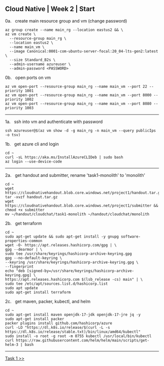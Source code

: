 ## Cloud Native | Week 2 | Start

0a.   create main resource group and vm (change password)
```
az group create --name main_rg --location eastus2 && \
az vm create \
  --resource-group main_rg \
  --location eastus2 \
  --name main_vm \
  --image Canonical:0001-com-ubuntu-server-focal:20_04-lts-gen2:latest \
  --size Standard_B2s \
  --admin-username azureuser \
  --admin-password <PASSWORD>
```

0b.   open ports on vm
```
az vm open-port --resource-group main_rg --name main_vm --port 22 --priority 1001
az vm open-port --resource-group main_rg --name main_vm --port 8000 --priority 1002
az vm open-port --resource-group main_rg --name main_vm --port 8080 --priority 1003
```

---

1a.   ssh into vm and authenticate with password
```
ssh azureuser@$(az vm show -d -g main_rg -n main_vm --query publicIps -o tsv)
```

1b.   get azure cli and login
```
cd ~
curl -sL https://aka.ms/InstallAzureCLIDeb | sudo bash
az login --use-device-code
```

---

2a.   get handout and submitter, rename 'task1-monolith' to 'monolith'
```
cd ~
wget https://cloudnativehandout.blob.core.windows.net/project1/handout.tar.gz
tar -xvzf handout.tar.gz
wget https://cloudnativehandout.blob.core.windows.net/project1/submitter && chmod +x submitter
mv ~/handout/cloudchat/task1-monolith ~/handout/cloudchat/monolith
```

2b.   get terraform
```
cd ~
sudo apt-get update && sudo apt-get install -y gnupg software-properties-common
wget -O- https://apt.releases.hashicorp.com/gpg | \
gpg --dearmor | \
sudo tee /usr/share/keyrings/hashicorp-archive-keyring.gpg
gpg --no-default-keyring \
--keyring /usr/share/keyrings/hashicorp-archive-keyring.gpg \
--fingerprint
echo "deb [signed-by=/usr/share/keyrings/hashicorp-archive-keyring.gpg] \
https://apt.releases.hashicorp.com $(lsb_release -cs) main" | \
sudo tee /etc/apt/sources.list.d/hashicorp.list
sudo apt update
sudo apt-get install terraform
```

2c.   get maven, packer, kubectl, and helm
```
cd ~
sudo apt-get install maven openjdk-17-jdk openjdk-17-jre jq -y
sudo apt-get install packer
packer plugins install github.com/hashicorp/azure
curl -LO "https://dl.k8s.io/release/$(curl -L -s https://dl.k8s.io/release/stable.txt)/bin/linux/amd64/kubectl"
sudo install -o root -g root -m 0755 kubectl /usr/local/bin/kubectl
curl https://raw.githubusercontent.com/helm/helm/main/scripts/get-helm-3 | bash
```

---

[Task 1 >>](https://github.com/AFC-AI2C-Cohort-04/coleman-code/blob/main/cloud_native/week_2/task_1.md)
